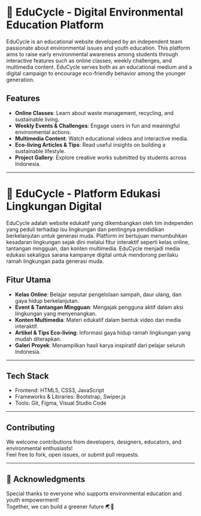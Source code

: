 # 🌱 EduCycle - Digital Environmental Education Platform

EduCycle is an educational website developed by an independent team passionate about environmental issues and youth education. This platform aims to raise early environmental awareness among students through interactive features such as online classes, weekly challenges, and multimedia content. EduCycle serves both as an educational medium and a digital campaign to encourage eco-friendly behavior among the younger generation.

## Features

- **Online Classes**: Learn about waste management, recycling, and sustainable living.
- **Weekly Events & Challenges**: Engage users in fun and meaningful environmental actions.
- **Multimedia Content**: Watch educational videos and interactive media.
- **Eco-living Articles & Tips**: Read useful insights on building a sustainable lifestyle.
- **Project Gallery**: Explore creative works submitted by students across Indonesia.

---

# 🌱 EduCycle - Platform Edukasi Lingkungan Digital

EduCycle adalah website edukatif yang dikembangkan oleh tim independen yang peduli terhadap isu lingkungan dan pentingnya pendidikan berkelanjutan untuk generasi muda. Platform ini bertujuan menumbuhkan kesadaran lingkungan sejak dini melalui fitur interaktif seperti kelas online, tantangan mingguan, dan konten multimedia. EduCycle menjadi media edukasi sekaligus sarana kampanye digital untuk mendorong perilaku ramah lingkungan pada generasi muda.

## Fitur Utama

- **Kelas Online**: Belajar seputar pengelolaan sampah, daur ulang, dan gaya hidup berkelanjutan.
- **Event & Tantangan Mingguan**: Mengajak pengguna aktif dalam aksi lingkungan yang menyenangkan.
- **Konten Multimedia**: Materi edukatif dalam bentuk video dan media interaktif.
- **Artikel & Tips Eco-living**: Informasi gaya hidup ramah lingkungan yang mudah diterapkan.
- **Galeri Proyek**: Menampilkan hasil karya inspiratif dari pelajar seluruh Indonesia.

---

## Tech Stack

- Frontend: HTML5, CSS3, JavaScript
- Frameworks & Libraries: Bootstrap, Swiper.js
- Tools: Git, Figma, Visual Studio Code

---

## Contributing

We welcome contributions from developers, designers, educators, and environmental enthusiasts!  
Feel free to fork, open issues, or submit pull requests.

---

## 🙌 Acknowledgments

Special thanks to everyone who supports environmental education and youth empowerment!  
Together, we can build a greener future 🌏💚
